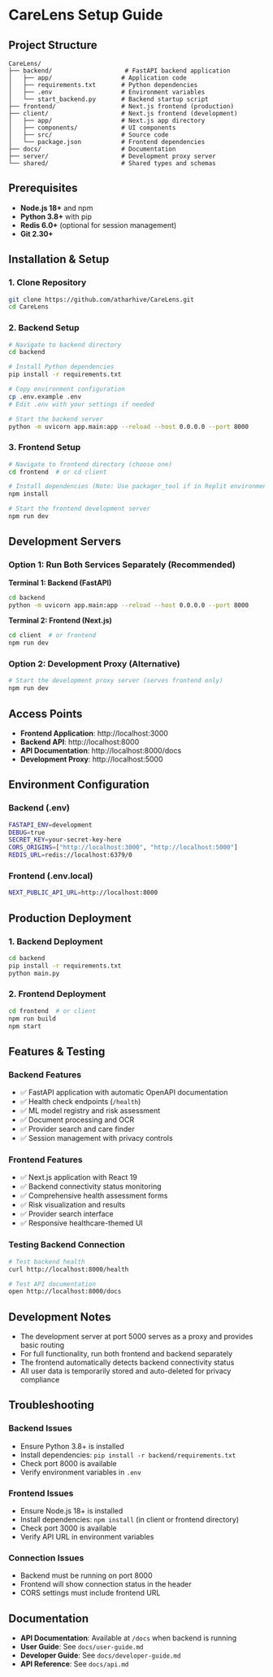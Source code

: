 # CareLens Setup Guide

## Project Structure

```
CareLens/
├── backend/                    # FastAPI backend application
│   ├── app/                   # Application code
│   ├── requirements.txt       # Python dependencies
│   ├── .env                   # Environment variables
│   └── start_backend.py       # Backend startup script
├── frontend/                  # Next.js frontend (production)
├── client/                    # Next.js frontend (development)
│   ├── app/                   # Next.js app directory
│   ├── components/            # UI components
│   ├── src/                   # Source code
│   └── package.json           # Frontend dependencies
├── docs/                      # Documentation
├── server/                    # Development proxy server
└── shared/                    # Shared types and schemas
```

## Prerequisites

- **Node.js 18+** and npm
- **Python 3.8+** with pip
- **Redis 6.0+** (optional for session management)
- **Git 2.30+**

## Installation & Setup

### 1. Clone Repository
```bash
git clone https://github.com/atharhive/CareLens.git
cd CareLens
```

### 2. Backend Setup
```bash
# Navigate to backend directory
cd backend

# Install Python dependencies
pip install -r requirements.txt

# Copy environment configuration
cp .env.example .env
# Edit .env with your settings if needed

# Start the backend server
python -m uvicorn app.main:app --reload --host 0.0.0.0 --port 8000
```

### 3. Frontend Setup
```bash
# Navigate to frontend directory (choose one)
cd frontend  # or cd client

# Install dependencies (Note: Use packager_tool if in Replit environment)
npm install

# Start the frontend development server
npm run dev
```

## Development Servers

### Option 1: Run Both Services Separately (Recommended)

**Terminal 1: Backend (FastAPI)**
```bash
cd backend
python -m uvicorn app.main:app --reload --host 0.0.0.0 --port 8000
```

**Terminal 2: Frontend (Next.js)**
```bash
cd client  # or frontend
npm run dev
```

### Option 2: Development Proxy (Alternative)
```bash
# Start the development proxy server (serves frontend only)
npm run dev
```

## Access Points

- **Frontend Application**: http://localhost:3000
- **Backend API**: http://localhost:8000
- **API Documentation**: http://localhost:8000/docs
- **Development Proxy**: http://localhost:5000

## Environment Configuration

### Backend (.env)
```bash
FASTAPI_ENV=development
DEBUG=true
SECRET_KEY=your-secret-key-here
CORS_ORIGINS=["http://localhost:3000", "http://localhost:5000"]
REDIS_URL=redis://localhost:6379/0
```

### Frontend (.env.local)
```bash
NEXT_PUBLIC_API_URL=http://localhost:8000
```

## Production Deployment

### 1. Backend Deployment
```bash
cd backend
pip install -r requirements.txt
python main.py
```

### 2. Frontend Deployment
```bash
cd frontend  # or client
npm run build
npm start
```

## Features & Testing

### Backend Features
- ✅ FastAPI application with automatic OpenAPI documentation
- ✅ Health check endpoints (`/health`)
- ✅ ML model registry and risk assessment
- ✅ Document processing and OCR
- ✅ Provider search and care finder
- ✅ Session management with privacy controls

### Frontend Features  
- ✅ Next.js application with React 19
- ✅ Backend connectivity status monitoring
- ✅ Comprehensive health assessment forms
- ✅ Risk visualization and results
- ✅ Provider search interface
- ✅ Responsive healthcare-themed UI

### Testing Backend Connection
```bash
# Test backend health
curl http://localhost:8000/health

# Test API documentation
open http://localhost:8000/docs
```

## Development Notes

- The development server at port 5000 serves as a proxy and provides basic routing
- For full functionality, run both frontend and backend separately
- The frontend automatically detects backend connectivity status
- All user data is temporarily stored and auto-deleted for privacy compliance

## Troubleshooting

### Backend Issues
- Ensure Python 3.8+ is installed
- Install dependencies: `pip install -r backend/requirements.txt`
- Check port 8000 is available
- Verify environment variables in `.env`

### Frontend Issues  
- Ensure Node.js 18+ is installed
- Install dependencies: `npm install` (in client or frontend directory)
- Check port 3000 is available
- Verify API URL in environment variables

### Connection Issues
- Backend must be running on port 8000
- Frontend will show connection status in the header
- CORS settings must include frontend URL

## Documentation

- **API Documentation**: Available at `/docs` when backend is running
- **User Guide**: See `docs/user-guide.md`
- **Developer Guide**: See `docs/developer-guide.md`
- **API Reference**: See `docs/api.md`